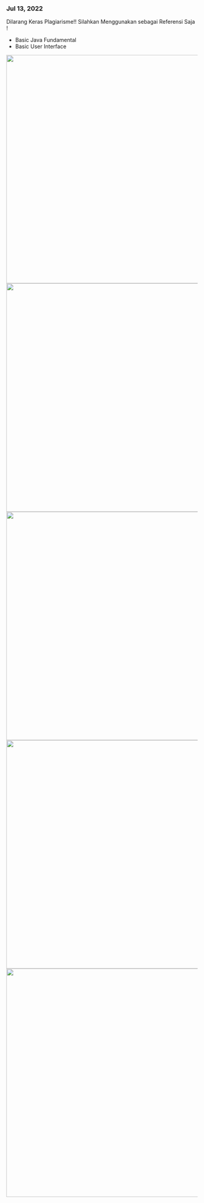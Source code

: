 ### Jul 13, 2022

Dilarang Keras Plagiarisme!! Silahkan Menggunakan sebagai Referensi Saja !

- Basic Java Fundamental
- Basic User Interface

<img src="https://github.com/RadBile2022/Java-Fundamental/blob/03-Basic-Application/screnshoot/1.kalkulator.png" width="600" align="left">
<img src="https://github.com/RadBile2022/Java-Fundamental/blob/03-Basic-Application/screnshoot/2.mini kasir.png" width="600" align="left">
<img src="https://github.com/RadBile2022/Java-Fundamental/blob/03-Basic-Application/screnshoot/3.mini bioskop.png" width="600" align="left">
<img src="https://github.com/RadBile2022/Java-Fundamental/blob/03-Basic-Application/screnshoot/4.mini pendaftaran vaksin covid.png" width="600" align="left">
<img src="https://github.com/RadBile2022/Java-Fundamental/blob/03-Basic-Application/screnshoot/5.atm online.png" width="600" align="left">
